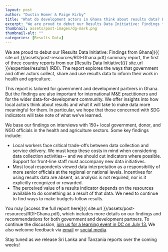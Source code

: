 ```yaml
---
layout: post
author: "Dustin Homer & Paige Kirby"
title: "What do development actors in Ghana think about results data? Launching the first RDI country report"
excerpt: "We are proud to debut our Results Data Initiative: Findings from Ghana summary report..."
thumbnail: assets/post-images/dg-mark.png
thumbnail-alt: ""
categories: [Results Data]
---
```


We are proud to debut our [Results Data Initiative: Findings from Ghana]({{ site.url }}/assets/post-resources/RDI-Ghana.pdf) summary report, the first of three country reports from our [Results Data Initiative]({{ site.url }}/expertise/results/) (RDI). The report explores the ways that government and other actors collect, share and use results data to inform their work in health and agriculture.

This report is tailored for government and development partners in Ghana. But the findings are also important for international M&E practitioners and for the wider data-for-development community. We offer insights into how local actors think about results and what it will take to make data more meaningful for them. In particular, we hope that those concerned with SDG indicators will take note of what we’ve learned.

We base our findings on interviews with 150+ local government, donor, and NGO officials in the health and agriculture sectors. Some key findings include:
- Local workers face critical trade-offs between data collection and service delivery. We must keep these costs in mind when considering data collection activities-- and we should cut indicators where possible. Support for front-line staff must accompany new data initiatives.
- Most local respondents viewed data interpretation as a responsibility of more senior officials at the regional or national levels. Incentives for using results data are absent, as analysis is not required, nor is it explicitly recognized or rewarded.
- The perceived value of a results indicator depends on the resources available to do something as a result of that data. We need to continue to find ways to make budgets follow results.

You may [access the full report here]({{ site.url }}/assets/post-resources/RDI-Ghana.pdf), which includes more details on our findings and recommendations for both government and development partners. To continue the discussion, [join us for a learning event in DC on July 13.](https://www.eventbrite.com/e/whats-next-for-results-data-tickets-26042543950) We also welcome feedback via [email](mailto:dhomer@developmentgateway.org) or [social media](https://twitter.com/DGateway). 

Stay tuned as we release Sri Lanka and Tanzania reports over the coming weeks!
